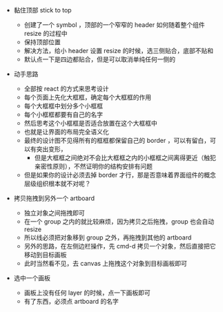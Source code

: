- 黏住顶部 stick to top
  - 创建了一个 symbol ，顶部的一个窄窄的 header 如何随着整个组件 resize 的过程中
  - 保持顶部位置
  - 解决方法，给小 header 设置 resize 的时候，选三侧贴合，底部不贴和
  - 默认点一下是四边都贴合，但是可以取消单纯任何一侧的

- 动手思路
  - 全部按 react 的方式来思考设计
  - 每个页面上先化大框框，确定每个大框框的作用
  - 每个大框框中划分多个小框框
  - 每个小框框都要有自己的名字
  - 然后思考这个小框框是否适合放置在这个大框框中
  - 也就是让界面的布局完全语义化
  - 最终的设计图不见得所有的框框都保留自己的 border ，可以有留白，可以有突出变形，
    - 但是大框框之间绝对不会比大框框之内的小框框之间离得更近（触犯亲密性原则），不然证明你的结构安排有问题
  - 但是如果你的设计必须去掉 border 才行，那是否意味着界面组件的概念层级组织根本就不对呢？

- 拷贝拖拽到另外一个 artboard
  - 独立对象之间拖拽即可
  - 在一个 group 之内的就比较麻烦，因为拷贝之后拖拽，group 也会自动 resize
  - 所以线必须把对象移到 group 之外，再拖拽到其他的 artboard
  - 另外的思路，在左侧边栏操作，先 cmd-d 拷贝一个对象，然后直接把它移动到目标画板
  - 此时当然看不见，去 canvas 上拖拽这个对象到目标画板即可

- 选中一个画板
  - 画板上没有任何 layer 的时候，点一下画板即可
  - 有了东西，必须点 artboard 的名字
